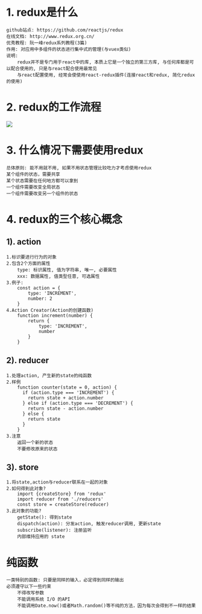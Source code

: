 # 1. redux是什么
	github站点: https://github.com/reactjs/redux
	在线文档: http://www.redux.org.cn/
	优秀教程: 阮一峰redux系列教程(3篇)
	作用: 对应用中多组件的状态进行集中式的管理(与vuex类似)
	说明: 
		redux并不是专门用于react中的库, 本质上它是一个独立的第三方库, 与任何库都是可以配合使用的, 只是与react配合使用最常见
		与react配置使用, 经常会使使用react-redux插件(连接react和redux, 简化redux的使用)
	
# 2. redux的工作流程
![](http://www.ruanyifeng.com/blogimg/asset/2016/bg2016091802.jpg)


# 3. 什么情况下需要使用redux
	总体原则: 能不用就不用, 如果不用状态管理比较吃力才考虑使用redux
	某个组件的状态，需要共享
	某个状态需要在任何地方都可以拿到
	一个组件需要改变全局状态
	一个组件需要改变另一个组件的状态

# 4. redux的三个核心概念
## 1). action
	1.标识要进行行为的对象
	2.包含2个方面的属性
		type: 标识属性, 值为字符串, 唯一, 必要属性
		xxx: 数据属性, 值类型任意, 可选属性
	3.例子:
		const action = {
			type: 'INCREMENT',
			number: 2
		}
	4.Action Creator(Action的创建函数)
		function increment(number) {
			return {
				type: 'INCREMENT',
				number
			}
		}
## 2). reducer
	1.处理action, 产生新的state的纯函数
	2.样例
		function counter(state = 0, action) {
		  if (action.type === 'INCREMENT') {
		    return state + action.number
		  } else if (action.type === 'DECREMENT') {
		    return state - action.number
		  } else {
		    return state
		  }
		}
	3.注意
		返回一个新的状态
		不要修改原来的状态
## 3). store
	1.将state,action与reducer联系在一起的对象
	2.如何得到此对象?
		import {createStore} from 'redux'
		import reducer from './reducers'
		const store = createStore(reducer)
	3.此对象的功能?
		getState(): 得到state
		dispatch(action): 分发action, 触发reducer调用, 更新state
		subscribe(listener): 注册监听
		内部维持应用的 state


# 纯函数
	一类特别的函数: 只要是同样的输入，必定得到同样的输出
	必须遵守以下一些约束
		不得改写参数
		不能调用系统 I/O 的API
		不能调用Date.now()或者Math.random()等不纯的方法，因为每次会得到不一样的结果
